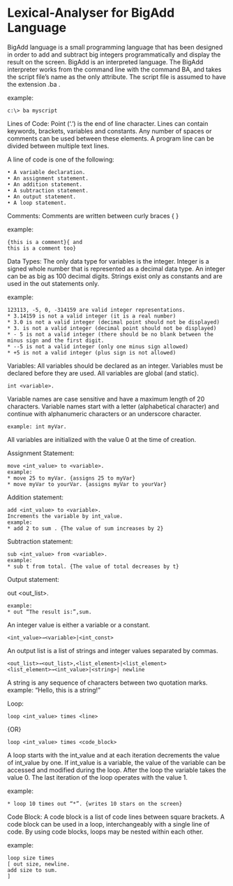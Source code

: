 # Lexical-Analyser for BigAdd Language

BigAdd language is a small programming language that has been designed in order to add and subtract big integers programmatically and display the result on the screen. 
BigAdd is an interpreted language. 
The BigAdd interpreter works from the command line with the command BA, and takes the script file’s name as the only attribute. 
The script file is assumed to have the extension .ba .

  example: 

	c:\> ba myscript

Lines of Code: 
  Point (‘.’) is the end of line character. Lines can contain keywords, brackets, variables and constants. Any number of spaces or comments can be used between these elements. A   program line can be divided between multiple text lines.

  A line of code is one of the following:
  
	• A variable declaration.
	• An assignment statement.
	• An addition statement.
	• A subtraction statement.
	• An output statement.
	• A loop statement.
	
Comments:
  Comments are written between curly braces { }

  example: 
  
	{this is a comment}{ and
	this is a comment too}

Data Types: 
  The only data type for variables is the integer. Integer is a signed whole number that is represented as a decimal data type. 
  An integer can be as big as 100 decimal digits.
  Strings exist only as constants and are used in the out statements only.
	
  example: 
  
	123113, -5, 0, -314159 are valid integer representations.
	* 3.14159 is not a valid integer (it is a real number)
	* 3.0 is not a valid integer (decimal point should not be displayed)
	* 3. is not a valid integer (decimal point should not be displayed)
	* - 5 is not a valid integer (there should be no blank between the minus sign and the first digit.
	* --5 is not a valid integer (only one minus sign allowed)
	* +5 is not a valid integer (plus sign is not allowed)
	
Variables: 
  All variables should be declared as an integer. Variables must be declared before they are used. All variables are global (and static).

	int <variable>.
	
  Variable names are case sensitive and have a maximum length of 20 characters. 
  Variable names start with a letter (alphabetical character) and continue with alphanumeric characters or an underscore character.
  
	example: int myVar.
	
  All variables are initialized with the value 0 at the time of creation.
  
Assignment Statement:

	move <int_value> to <variable>.
	example: 
	* move 25 to myVar. {assigns 25 to myVar}
	* move myVar to yourVar. {assigns myVar to yourVar}
	
Addition statement:

	add <int_value> to <variable>.
	Increments the variable by int_value.
	example: 
	* add 2 to sum . {The value of sum increases by 2}
	
Subtraction statement:

	sub <int_value> from <variable>.
	example: 
	* sub t from total. {The value of total decreases by t}
	
Output statement:

out <out_list>.

	example: 
	* out “The result is:”,sum.
	
An integer value is either a variable or a constant.

	<int_value>→<variable>|<int_const>
	
An output list is a list of strings and integer values separated by commas.

	<out_list>→<out_list>,<list_element>|<list_element>
	<list_element>→<int_value>|<string>| newline

A string is any sequence of characters between two quotation marks.
example: “Hello, this is a string!”
	
Loop:

	loop <int_value> times <line>
	
{OR}

	loop <int_value> times <code_block>
	
  A loop starts with the int_value and at each iteration decrements the value of int_value by one. 
  If int_value is a variable, the value of the variable can be accessed and modified during the loop. After the loop the variable takes the value 0. 
  The last iteration of the loop operates with the value 1.

example:

	* loop 10 times out “*”. {writes 10 stars on the screen}

Code Block:
  A code block is a list of code lines between square brackets. A code block can be used in a loop, interchangeably with a single line of code. 
  By using code blocks, loops may be nested within each other. 
  
  example:
  
	loop size times
	[ out size, newline.
	add size to sum.
	]
